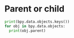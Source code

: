 # Parent or child

```py
print(bpy.data.objects.keys())
for obj in bpy.data.objects:
  print(obj.parent)
```
